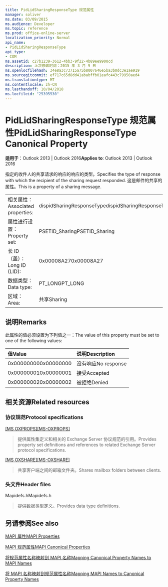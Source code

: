 ```yaml
---
title: PidLidSharingResponseType 规范属性
manager: soliver
ms.date: 03/09/2015
ms.audience: Developer
ms.topic: reference
ms.prod: office-online-server
localization_priority: Normal
api_name:
- PidLidSharingResponseType
api_type:
- COM
ms.assetid: c27b1239-3612-4bb3-9f22-4b89ee9900cd
description: 上次修改时间：2015 年 3 月 9 日
ms.openlocfilehash: 34e8a3c73715a75b8007646e5ba3b0dc3e1ae919
ms.sourcegitcommit: ef717c65d8dd41ababffb01eafc443c79950aed4
ms.translationtype: MT
ms.contentlocale: zh-CN
ms.lasthandoff: 10/04/2018
ms.locfileid: "25395530"
---
```

# <a name="pidlidsharingresponsetype-canonical-property"></a><span data-ttu-id="9f8ff-103">PidLidSharingResponseType 规范属性</span><span class="sxs-lookup"><span data-stu-id="9f8ff-103">PidLidSharingResponseType Canonical Property</span></span>

  
  
<span data-ttu-id="9f8ff-104">**适用于**：Outlook 2013 | Outlook 2016</span><span class="sxs-lookup"><span data-stu-id="9f8ff-104">**Applies to**: Outlook 2013 | Outlook 2016</span></span> 
  
<span data-ttu-id="9f8ff-105">指定的收件人的共享请求的响应的响应的类型。</span><span class="sxs-lookup"><span data-stu-id="9f8ff-105">Specifies the type of response with which the recipient of the sharing request responded.</span></span> <span data-ttu-id="9f8ff-106">这是邮件的共享的属性。</span><span class="sxs-lookup"><span data-stu-id="9f8ff-106">This is a property of a sharing message.</span></span>
  
|||
|:-----|:-----|
|<span data-ttu-id="9f8ff-107">相关属性：</span><span class="sxs-lookup"><span data-stu-id="9f8ff-107">Associated properties:</span></span>  <br/> |<span data-ttu-id="9f8ff-108">dispidSharingResponseType</span><span class="sxs-lookup"><span data-stu-id="9f8ff-108">dispidSharingResponseType</span></span>  <br/> |
|<span data-ttu-id="9f8ff-109">属性进行设置：</span><span class="sxs-lookup"><span data-stu-id="9f8ff-109">Property set:</span></span>  <br/> |<span data-ttu-id="9f8ff-110">PSETID_Sharing</span><span class="sxs-lookup"><span data-stu-id="9f8ff-110">PSETID_Sharing</span></span>  <br/> |
|<span data-ttu-id="9f8ff-111">长 ID （盖）：</span><span class="sxs-lookup"><span data-stu-id="9f8ff-111">Long ID (LID):</span></span>  <br/> |<span data-ttu-id="9f8ff-112">0x00008A27</span><span class="sxs-lookup"><span data-stu-id="9f8ff-112">0x00008A27</span></span>  <br/> |
|<span data-ttu-id="9f8ff-113">数据类型：</span><span class="sxs-lookup"><span data-stu-id="9f8ff-113">Data type:</span></span>  <br/> |<span data-ttu-id="9f8ff-114">PT_LONG</span><span class="sxs-lookup"><span data-stu-id="9f8ff-114">PT_LONG</span></span>  <br/> |
|<span data-ttu-id="9f8ff-115">区域：</span><span class="sxs-lookup"><span data-stu-id="9f8ff-115">Area:</span></span>  <br/> |<span data-ttu-id="9f8ff-116">共享</span><span class="sxs-lookup"><span data-stu-id="9f8ff-116">Sharing</span></span>  <br/> |
   
## <a name="remarks"></a><span data-ttu-id="9f8ff-117">说明</span><span class="sxs-lookup"><span data-stu-id="9f8ff-117">Remarks</span></span>

<span data-ttu-id="9f8ff-118">此属性的值必须设置为下列值之一：</span><span class="sxs-lookup"><span data-stu-id="9f8ff-118">The value of this property must be set to one of the following values:</span></span>
  
|<span data-ttu-id="9f8ff-119">**值**</span><span class="sxs-lookup"><span data-stu-id="9f8ff-119">**Value**</span></span>|<span data-ttu-id="9f8ff-120">**说明**</span><span class="sxs-lookup"><span data-stu-id="9f8ff-120">**Description**</span></span>|
|:-----|:-----|
|<span data-ttu-id="9f8ff-121">0x00000000</span><span class="sxs-lookup"><span data-stu-id="9f8ff-121">0x00000000</span></span>  <br/> |<span data-ttu-id="9f8ff-122">没有响应</span><span class="sxs-lookup"><span data-stu-id="9f8ff-122">No response</span></span>  <br/> |
|<span data-ttu-id="9f8ff-123">0x00000001</span><span class="sxs-lookup"><span data-stu-id="9f8ff-123">0x00000001</span></span>  <br/> |<span data-ttu-id="9f8ff-124">接受</span><span class="sxs-lookup"><span data-stu-id="9f8ff-124">Accepted</span></span>  <br/> |
|<span data-ttu-id="9f8ff-125">0x00000002</span><span class="sxs-lookup"><span data-stu-id="9f8ff-125">0x00000002</span></span>  <br/> |<span data-ttu-id="9f8ff-126">被拒绝</span><span class="sxs-lookup"><span data-stu-id="9f8ff-126">Denied</span></span>  <br/> |
   
## <a name="related-resources"></a><span data-ttu-id="9f8ff-127">相关资源</span><span class="sxs-lookup"><span data-stu-id="9f8ff-127">Related resources</span></span>

### <a name="protocol-specifications"></a><span data-ttu-id="9f8ff-128">协议规范</span><span class="sxs-lookup"><span data-stu-id="9f8ff-128">Protocol specifications</span></span>

<span data-ttu-id="9f8ff-129">[[MS OXPROPS]](https://msdn.microsoft.com/library/f6ab1613-aefe-447d-a49c-18217230b148%28Office.15%29.aspx)</span><span class="sxs-lookup"><span data-stu-id="9f8ff-129">[[MS-OXPROPS]](https://msdn.microsoft.com/library/f6ab1613-aefe-447d-a49c-18217230b148%28Office.15%29.aspx)</span></span>
  
> <span data-ttu-id="9f8ff-130">提供属性集定义和相关的 Exchange Server 协议规范的引用。</span><span class="sxs-lookup"><span data-stu-id="9f8ff-130">Provides property set definitions and references to related Exchange Server protocol specifications.</span></span>
    
<span data-ttu-id="9f8ff-131">[[MS OXSHARE]](https://msdn.microsoft.com/library/e4e5bd27-d5e0-43f9-a6ea-550876724f3d%28Office.15%29.aspx)</span><span class="sxs-lookup"><span data-stu-id="9f8ff-131">[[MS-OXSHARE]](https://msdn.microsoft.com/library/e4e5bd27-d5e0-43f9-a6ea-550876724f3d%28Office.15%29.aspx)</span></span>
  
> <span data-ttu-id="9f8ff-132">共享客户端之间的邮箱文件夹。</span><span class="sxs-lookup"><span data-stu-id="9f8ff-132">Shares mailbox folders between clients.</span></span>
    
### <a name="header-files"></a><span data-ttu-id="9f8ff-133">头文件</span><span class="sxs-lookup"><span data-stu-id="9f8ff-133">Header files</span></span>

<span data-ttu-id="9f8ff-134">Mapidefs.h</span><span class="sxs-lookup"><span data-stu-id="9f8ff-134">Mapidefs.h</span></span>
  
> <span data-ttu-id="9f8ff-135">提供数据类型定义。</span><span class="sxs-lookup"><span data-stu-id="9f8ff-135">Provides data type definitions.</span></span>
    
## <a name="see-also"></a><span data-ttu-id="9f8ff-136">另请参阅</span><span class="sxs-lookup"><span data-stu-id="9f8ff-136">See also</span></span>



[<span data-ttu-id="9f8ff-137">MAPI 属性</span><span class="sxs-lookup"><span data-stu-id="9f8ff-137">MAPI Properties</span></span>](mapi-properties.md)
  
[<span data-ttu-id="9f8ff-138">MAPI 规范属性</span><span class="sxs-lookup"><span data-stu-id="9f8ff-138">MAPI Canonical Properties</span></span>](mapi-canonical-properties.md)
  
[<span data-ttu-id="9f8ff-139">将规范属性名称映射到 MAPI 名称</span><span class="sxs-lookup"><span data-stu-id="9f8ff-139">Mapping Canonical Property Names to MAPI Names</span></span>](mapping-canonical-property-names-to-mapi-names.md)
  
[<span data-ttu-id="9f8ff-140">将 MAPI 名称映射到规范属性名称</span><span class="sxs-lookup"><span data-stu-id="9f8ff-140">Mapping MAPI Names to Canonical Property Names</span></span>](mapping-mapi-names-to-canonical-property-names.md)


